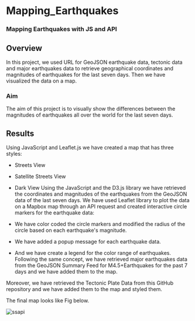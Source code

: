 # Mapping_Earthquakes
### Mapping Earthquakes with JS and API
## Overview
In this project, we used URL for GeoJSON earthquake data, tectonic data and major earthquakes data to retrieve geographical coordinates and magnitudes of earthquakes for the last seven days. Then we have visualized the data on a map.

### Aim
The aim of this project is to visually show the differences between the magnitudes of earthquakes all over the world for the last seven days.

## Results
Using JavaScript and Leaflet.js we have created a map that has three styles:

   * Streets View
   * Satellite Streets View
   * Dark View
Using the JavaScript and the D3.js library we have retrieved the coordinates and magnitudes of the earthquakes from the GeoJSON data of the last seven days. We have used Leaflet library to plot the data on a Mapbox map through an API request and created interactive circle markers for the earthquake data:

  * We have color coded the circle markers and modified the radius of the circle based on each earthquake's magnitude.
  * We have added a popup message for each earthquake data.
  * And we have create a legend for the color range of earthquakes.
Following the same concept, we have retrieved major earthquakes data from the GeoJSON Summary Feed for M4.5+Earthquakes for the past 7 days and we have added them to the map.

Moreover, we have retrieved the Tectonic Plate Data from this GitHub repository and we have added them to the map and styled them.

The final map looks like Fig below.


![ssapi](https://user-images.githubusercontent.com/111541268/204306106-95803453-81d3-4af0-91d2-3b98c6db3193.png)


